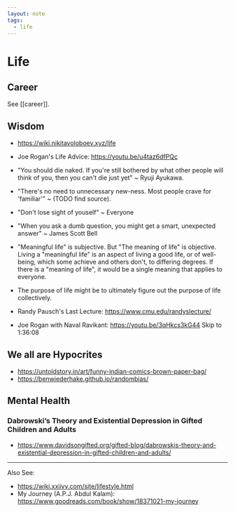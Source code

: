 ```yaml
---
layout: note
tags:
  - life
---
```


# Life

## Career

See [[career]].

## Wisdom

- https://wiki.nikitavoloboev.xyz/life

- Joe Rogan's Life Advice: https://youtu.be/u4taz6dfPQc

- "You should die naked. If you're still bothered by what other people will think of you, then you can't die just yet" ~ Ryuji Ayukawa.

- "There's no need to unnecessary new-ness. Most people crave for 'familiar'" ~ (TODO find source).

- "Don't lose sight of youself" ~ Everyone

- "When you ask a dumb question, you might get a smart, unexpected answer" ~ James Scott Bell

- "Meaningful life" is subjective. But "The meaning of life" is objective. Living a "meaningful life" is an aspect of living a good life, or of well-being, which some achieve and others don't, to differing degrees. If there is a "meaning of life", it would be a single meaning that applies to everyone.

- The purpose of life might be to ultimately figure out the purpose of life collectively.

- Randy Pausch's Last Lecture: https://www.cmu.edu/randyslecture/

- Joe Rogan with Naval Ravikant: https://youtu.be/3qHkcs3kG44
 Skip to 1:36:08
## We all are Hypocrites

- https://untoldstory.in/art/funny-indian-comics-brown-paper-bag/
- https://benwiederhake.github.io/randombias/

## Mental Health

### Dabrowski’s Theory and Existential Depression in Gifted Children and Adults

- https://www.davidsongifted.org/gifted-blog/dabrowskis-theory-and-existential-depression-in-gifted-children-and-adults/

---

Also See:

- https://wiki.xxiivv.com/site/lifestyle.html
- My Journey (A.P.J. Abdul Kalam): https://www.goodreads.com/book/show/18371021-my-journey
